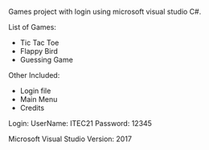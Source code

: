 Games project with login using microsoft visual studio C#.

List of Games:
- Tic Tac Toe
- Flappy Bird
- Guessing Game

Other Included:
- Login file
- Main Menu
- Credits

Login:
UserName: ITEC21
Password: 12345

Microsoft Visual Studio Version: 2017
